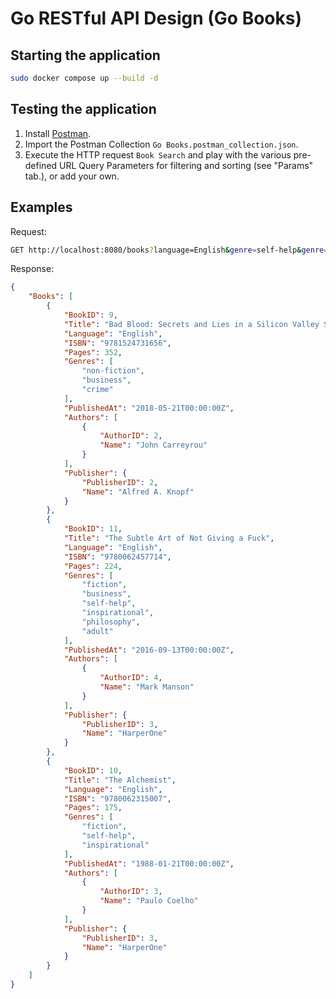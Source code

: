 # Go RESTful API Design (Go Books)

## Starting the application

```bash
sudo docker compose up --build -d
```

## Testing the application

1. Install [Postman](https://www.postman.com/).
2. Import the Postman Collection `Go Books.postman_collection.json`.
3. Execute the HTTP request `Book Search` and play with the various pre-defined URL Query Parameters for filtering and sorting (see "Params" tab.), or add your own.

## Examples

Request:
```bash
GET http://localhost:8080/books?language=English&genre=self-help&genre=business&sort_by=published_at.desc
```

Response:
```json
{
    "Books": [
        {
            "BookID": 9,
            "Title": "Bad Blood: Secrets and Lies in a Silicon Valley Startup",
            "Language": "English",
            "ISBN": "9781524731656",
            "Pages": 352,
            "Genres": [
                "non-fiction",
                "business",
                "crime"
            ],
            "PublishedAt": "2018-05-21T00:00:00Z",
            "Authors": [
                {
                    "AuthorID": 2,
                    "Name": "John Carreyrou"
                }
            ],
            "Publisher": {
                "PublisherID": 2,
                "Name": "Alfred A. Knopf"
            }
        },
        {
            "BookID": 11,
            "Title": "The Subtle Art of Not Giving a Fuck",
            "Language": "English",
            "ISBN": "9780062457714",
            "Pages": 224,
            "Genres": [
                "fiction",
                "business",
                "self-help",
                "inspirational",
                "philosophy",
                "adult"
            ],
            "PublishedAt": "2016-09-13T00:00:00Z",
            "Authors": [
                {
                    "AuthorID": 4,
                    "Name": "Mark Manson"
                }
            ],
            "Publisher": {
                "PublisherID": 3,
                "Name": "HarperOne"
            }
        },
        {
            "BookID": 10,
            "Title": "The Alchemist",
            "Language": "English",
            "ISBN": "9780062315007",
            "Pages": 175,
            "Genres": [
                "fiction",
                "self-help",
                "inspirational"
            ],
            "PublishedAt": "1988-01-21T00:00:00Z",
            "Authors": [
                {
                    "AuthorID": 3,
                    "Name": "Paulo Coelho"
                }
            ],
            "Publisher": {
                "PublisherID": 3,
                "Name": "HarperOne"
            }
        }
    ]
}
```
